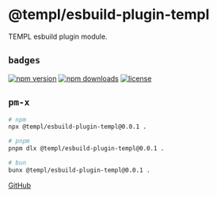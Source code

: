 # @templ/esbuild-plugin-templ

TEMPL esbuild plugin module.

## `badges`

<!-- automd:badges license provider=shields -->

[![npm version](https://img.shields.io/npm/v/@templ/esbuild-plugin-templ)](https://npmjs.com/package/@templ/esbuild-plugin-templ)
[![npm downloads](https://img.shields.io/npm/dm/@templ/esbuild-plugin-templ)](https://npmjs.com/package/@templ/esbuild-plugin-templ)
[![license](https://img.shields.io/github/license/rjoydip/templ)](https://github.com/rjoydip/templ/blob/main/LICENSE)

<!-- /automd -->

## `pm-x`

<!-- automd:pm-x args=. -->

```sh
# npm
npx @templ/esbuild-plugin-templ@0.0.1 .

# pnpm
pnpm dlx @templ/esbuild-plugin-templ@0.0.1 .

# bun
bunx @templ/esbuild-plugin-templ@0.0.1 .
```

<!-- /automd -->

[GitHub](https://github.com/rjoydip/templ/tree/main/plugins/esbuild-plugin-templ)
